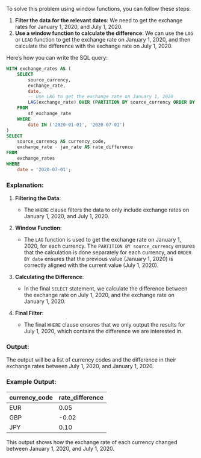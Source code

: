 To solve this problem using window functions, you can follow these steps:

1. **Filter the data for the relevant dates**: We need to get the exchange rates for January 1, 2020, and July 1, 2020.
2. **Use a window function to calculate the difference**: We can use the `LAG` or `LEAD` function to get the exchange rate on January 1, 2020, and then calculate the difference with the exchange rate on July 1, 2020.

Here’s how you can write the SQL query:

```sql
WITH exchange_rates AS (
    SELECT
        source_currency,
        exchange_rate,
        date,
        -- Use LAG to get the exchange rate on January 1, 2020
        LAG(exchange_rate) OVER (PARTITION BY source_currency ORDER BY date) AS jan_rate
    FROM
        sf_exchange_rate
    WHERE
        date IN ('2020-01-01', '2020-07-01')
)
SELECT
    source_currency AS currency_code,
    exchange_rate - jan_rate AS rate_difference
FROM
    exchange_rates
WHERE
    date = '2020-07-01';
```

### Explanation:

1. **Filtering the Data**:
   - The `WHERE` clause filters the data to only include exchange rates on January 1, 2020, and July 1, 2020.

2. **Window Function**:
   - The `LAG` function is used to get the exchange rate on January 1, 2020, for each currency. The `PARTITION BY source_currency` ensures that the calculation is done separately for each currency, and `ORDER BY date` ensures that the previous value (January 1, 2020) is correctly aligned with the current value (July 1, 2020).

3. **Calculating the Difference**:
   - In the final `SELECT` statement, we calculate the difference between the exchange rate on July 1, 2020, and the exchange rate on January 1, 2020.

4. **Final Filter**:
   - The final `WHERE` clause ensures that we only output the results for July 1, 2020, which contains the difference we are interested in.

### Output:
The output will be a list of currency codes and the difference in their exchange rates between July 1, 2020, and January 1, 2020.

### Example Output:
| currency_code | rate_difference |
|---------------|-----------------|
| EUR           | 0.05            |
| GBP           | -0.02           |
| JPY           | 0.10            |

This output shows how the exchange rate of each currency changed between January 1, 2020, and July 1, 2020.
